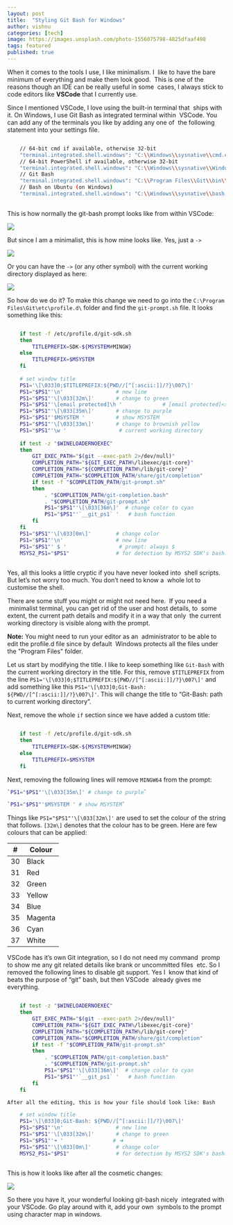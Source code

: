 ```yaml
---
layout: post
title:  "Styling Git Bash for Windows"
author: vishnu
categories: [tech]
image: https://images.unsplash.com/photo-1556075798-4825dfaaf498
tags: featured
published: true
---
```


When it comes to the tools I use, I like minimalism. I  like to have the bare minimum of everything and make them look good.  This is one of the reasons though an IDE can be really useful in some  cases, I always stick to code editors like **VSCode** that I currently use.

Since I mentioned VSCode, I love using the built-in terminal that  ships with it. On Windows, I use Git Bash as integrated terminal within  VSCode. You can add any of the terminals you like by adding any one of  the following statement into your settings file.

``` Bash

    // 64-bit cmd if available, otherwise 32-bit
    "terminal.integrated.shell.windows": "C:\\Windows\\sysnative\\cmd.exe"
    // 64-bit PowerShell if available, otherwise 32-bit
    "terminal.integrated.shell.windows": "C:\\Windows\\sysnative\\WindowsPowerShell\\v1.0\\powershell.exe"
    // Git Bash
    "terminal.integrated.shell.windows": "C:\\Program Files\\Git\\bin\\bash.exe"
    // Bash on Ubuntu (on Windows)
    "terminal.integrated.shell.windows": "C:\\Windows\\sysnative\\bash.exe"
    
```  

This is how normally the git-bash prompt looks like from within VSCode:

![](https://res.cloudinary.com/vishnupadmanabhan/image/upload/v1491753329/git/original.jpg)

But since I am a minimalist, this is how mine looks like. Yes, just a `->`

![](https://res.cloudinary.com/vishnupadmanabhan/image/upload/v1491753329/git/transformed.jpg)

Or you can have the `->` (or any other symbol) with the current working directory displayed as here:

![](https://res.cloudinary.com/vishnupadmanabhan/image/upload/v1491799242/git/withdir.jpg)

So how do we do it? To make this change we need to go into the `C:\Program Files\Git\etc\profile.d\` folder and find the `git-prompt.sh` file. It looks something like this: 
``` Bash

    if test -f /etc/profile.d/git-sdk.sh
    then
        TITLEPREFIX=SDK-${MSYSTEM#MINGW}
    else
        TITLEPREFIX=$MSYSTEM
    fi
    
    # set window title
    PS1='\[\033]0;$TITLEPREFIX:${PWD//[^[:ascii:]]/?}\007\]' 
    PS1="$PS1"'\n'                 # new line
    PS1="$PS1"'\[\033[32m\]'       # change to green
    PS1="$PS1"'\[email protected]\h '             # [email protected]<space>
    PS1="$PS1"'\[\033[35m\]'       # change to purple 
    PS1="$PS1"'$MSYSTEM '          # show MSYSTEM
    PS1="$PS1"'\[\033[33m\]'       # change to brownish yellow
    PS1="$PS1"'\w '                 # current working directory
    
    if test -z "$WINELOADERNOEXEC"
    then
        GIT_EXEC_PATH="$(git --exec-path 2>/dev/null)"
        COMPLETION_PATH="${GIT_EXEC_PATH%/libexec/git-core}"
        COMPLETION_PATH="${COMPLETION_PATH%/lib/git-core}"
        COMPLETION_PATH="$COMPLETION_PATH/share/git/completion"
        if test -f "$COMPLETION_PATH/git-prompt.sh"
        then
            . "$COMPLETION_PATH/git-completion.bash"
            . "$COMPLETION_PATH/git-prompt.sh"
            PS1="$PS1"'\[\033[36m\]'  # change color to cyan
            PS1="$PS1"'`__git_ps1` '   # bash function
        fi
    fi
    PS1="$PS1"'\[\033[0m\]'        # change color
    PS1="$PS1"'\n'                 # new line
    PS1="$PS1"' $ '                 # prompt: always $
    MSYS2_PS1="$PS1"               # for detection by MSYS2 SDK's bash.basrc
    
```

Yes, all this looks a little cryptic if you have never looked into  shell scripts. But let’s not worry too much. You don’t need to know a  whole lot to customise the shell.

There are some stuff you might or might not need here.  If you need a  minimalist terminal, you can get rid of the user and host details, to  some extent, the current path details and modify it in a way that only  the current working directory is visible along with the prompt.

**Note:** You might need to run your editor as an  administrator to be able to edit the profile.d file since by default  Windows protects all the files under the "Program Files" folder.

Let us start by modifying the title. I like to keep something like `Git-Bash` with the current working directory in the title. For this, remove `$TITLEPREFIX` from the line `PS1='\[\033]0;$TITLEPREFIX:${PWD//[^[:ascii:]]/?}\007\]'` and add something like this `PS1='\[\033]0;Git-Bash: ${PWD//[^[:ascii:]]/?}\007\]'`. This will change the title to “Git-Bash: path to current working directory”.

Next, remove the whole `if` section since we have added a custom title: 
``` Bash

    if test -f /etc/profile.d/git-sdk.sh
    then
        TITLEPREFIX=SDK-${MSYSTEM#MINGW}
    else
        TITLEPREFIX=$MSYSTEM
    fi
```

Next, removing the following lines will remove `MINGW64` from the prompt:

``` Bash
`PS1="$PS1"'\[\033[35m\]' # change to purple`

`PS1="$PS1"'$MSYSTEM ' # show MSYSTEM`

```

Things like `PS1="$PS1"'\[\033[32m\]'` are used to set the colour of the string that follows. `[32m\]` denotes that the colour has to be green. Here are few colours that can be applied:

| #  | Colour  |
|----|---------|
| 30 | Black   |
| 31 | Red     |
| 32 | Green   |
| 33 | Yellow  |
| 34 |  Blue   |
| 35 | Magenta |
| 36 | Cyan    |
| 37 | White   |

VSCode has it’s own Git integration, so I do not need my command  promp to show me any git related details like brank or uncommitted files  etc. So I removed the following lines to disable git support. Yes I  know that kind of beats the purpose of “git” bash, but then VSCode  already gives me everything.

``` Bash

    if test -z "$WINELOADERNOEXEC"
    then
        GIT_EXEC_PATH="$(git --exec-path 2>/dev/null)"
        COMPLETION_PATH="${GIT_EXEC_PATH%/libexec/git-core}"
        COMPLETION_PATH="${COMPLETION_PATH%/lib/git-core}"
        COMPLETION_PATH="$COMPLETION_PATH/share/git/completion"
        if test -f "$COMPLETION_PATH/git-prompt.sh"
        then
            . "$COMPLETION_PATH/git-completion.bash"
            . "$COMPLETION_PATH/git-prompt.sh"
            PS1="$PS1"'\[\033[36m\]'  # change color to cyan
            PS1="$PS1"'`__git_ps1` '   # bash function
        fi
    fi

After all the editing, this is how your file should look like: Bash

    # set window title
    PS1='\[\033]0;Git-Bash: ${PWD//[^[:ascii:]]/?}\007\]'
    PS1="$PS1"'\n'                 # new line
    PS1="$PS1"'\[\033[32m\]'       # change to green
    PS1="$PS1"'➜ '                # ➜
    PS1="$PS1"'\[\033[0m\]'        # change color
    MSYS2_PS1="$PS1"               # for detection by MSYS2 SDK's bash.basrc
    
```  

This is how it looks like after all the cosmetic changes:

![](https://res.cloudinary.com/vishnupadmanabhan/image/upload/v1491936192/git/final.jpg)

So there you have it, your wonderful looking git-bash nicely  integrated with your VSCode. Go play around with it, add your own  symbols to the prompt using character map in windows.
